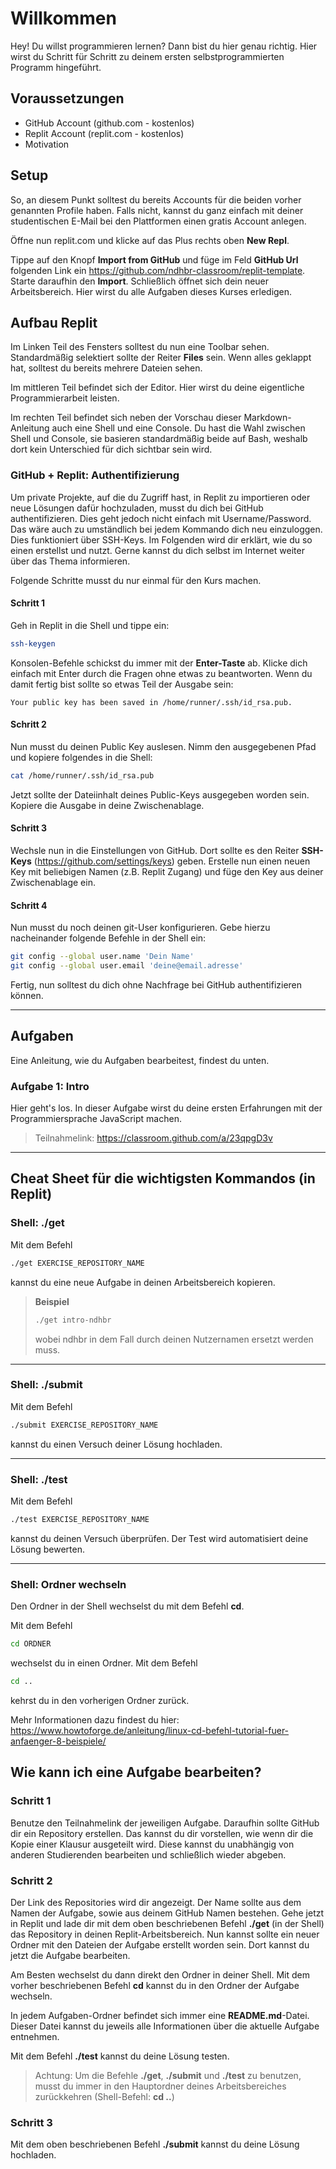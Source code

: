 # Willkommen
Hey! Du willst programmieren lernen? Dann bist du hier genau richtig. Hier wirst du Schritt für Schritt zu deinem ersten selbstprogrammierten Programm hingeführt.

## Voraussetzungen
- GitHub Account (github.com - kostenlos)
- Replit Account (replit.com - kostenlos)
- Motivation

## Setup
So, an diesem Punkt solltest du bereits Accounts für die beiden vorher genannten Profile haben. Falls nicht, kannst du ganz einfach mit deiner studentischen E-Mail bei den Plattformen einen gratis Account anlegen.

Öffne nun replit.com und klicke auf das Plus rechts oben **New Repl**.

Tippe auf den Knopf **Import from GitHub** und füge im Feld **GitHub Url** folgenden Link ein https://github.com/ndhbr-classroom/replit-template. Starte daraufhin den **Import**. Schließlich öffnet sich dein neuer Arbeitsbereich. Hier wirst du alle Aufgaben dieses Kurses erledigen.

## Aufbau Replit
Im Linken Teil des Fensters solltest du nun eine Toolbar sehen. Standardmäßig selektiert sollte der Reiter **Files** sein. Wenn alles geklappt hat, solltest du bereits mehrere Dateien sehen.

Im mittleren Teil befindet sich der Editor. Hier wirst du deine eigentliche Programmierarbeit leisten.

Im rechten Teil befindet sich neben der Vorschau dieser Markdown-Anleitung auch eine Shell und eine Console. Du hast die Wahl zwischen Shell und Console, sie basieren standardmäßig beide auf Bash, weshalb dort kein Unterschied für dich sichtbar sein wird.

### GitHub + Replit: Authentifizierung
Um private Projekte, auf die du Zugriff hast, in Replit zu importieren oder neue Lösungen dafür hochzuladen, musst du dich bei GitHub authentifizieren. Dies geht jedoch nicht einfach mit Username/Password. Das wäre auch zu umständlich bei jedem Kommando dich neu einzuloggen. Dies funktioniert über SSH-Keys. Im Folgenden wird dir erklärt, wie du so einen erstellst und nutzt. Gerne kannst du dich selbst im Internet weiter über das Thema informieren.

Folgende Schritte musst du nur einmal für den Kurs machen.

#### Schritt 1
Geh in Replit in die Shell und tippe ein:
```bash
ssh-keygen
```
Konsolen-Befehle schickst du immer mit der **Enter-Taste** ab.
Klicke dich einfach mit Enter durch die Fragen ohne etwas zu beantworten.
Wenn du damit fertig bist sollte so etwas Teil der Ausgabe sein:
```
Your public key has been saved in /home/runner/.ssh/id_rsa.pub.
```

#### Schritt 2
Nun musst du deinen Public Key auslesen. Nimm den ausgegebenen Pfad und kopiere folgendes in die Shell:
```bash
cat /home/runner/.ssh/id_rsa.pub
```
Jetzt sollte der Dateiinhalt deines Public-Keys ausgegeben worden sein.
Kopiere die Ausgabe in deine Zwischenablage.

#### Schritt 3
Wechsle nun in die Einstellungen von GitHub. Dort sollte es den Reiter **SSH-Keys** (https://github.com/settings/keys) geben. Erstelle nun einen neuen Key mit beliebigen Namen (z.B. Replit Zugang) und füge den Key aus deiner Zwischenablage ein.

#### Schritt 4
Nun musst du noch deinen git-User konfigurieren. Gebe hierzu nacheinander folgende Befehle in der Shell ein:
```bash
git config --global user.name 'Dein Name'
git config --global user.email 'deine@email.adresse'
```

Fertig, nun solltest du dich ohne Nachfrage bei GitHub authentifizieren können.

---

## Aufgaben
Eine Anleitung, wie du Aufgaben bearbeitest, findest du unten.
### Aufgabe 1: Intro
Hier geht's los. In dieser Aufgabe wirst du deine ersten Erfahrungen mit der Programmiersprache JavaScript machen.
>Teilnahmelink: https://classroom.github.com/a/23qpgD3v

---

## Cheat Sheet für die wichtigsten Kommandos (in Replit)
### Shell: ./get
Mit dem Befehl
```bash
./get EXERCISE_REPOSITORY_NAME
```
kannst du eine neue Aufgabe in deinen Arbeitsbereich kopieren.

>**Beispiel**
>```bash
>./get intro-ndhbr
>```
>wobei ndhbr in dem Fall durch deinen Nutzernamen ersetzt werden muss.

---

### Shell: ./submit
Mit dem Befehl
```bash
./submit EXERCISE_REPOSITORY_NAME
```
kannst du einen Versuch deiner Lösung hochladen.

---

### Shell: ./test
Mit dem Befehl
```bash
./test EXERCISE_REPOSITORY_NAME
```
kannst du deinen Versuch überprüfen. Der Test wird automatisiert deine Lösung bewerten.

---

### Shell: Ordner wechseln
Den Ordner in der Shell wechselst du mit dem Befehl **cd**.

Mit dem Befehl
```bash
cd ORDNER
```

wechselst du in einen Ordner. Mit dem Befehl
```bash
cd ..
```
kehrst du in den vorherigen Ordner zurück.

Mehr Informationen dazu findest du hier: https://www.howtoforge.de/anleitung/linux-cd-befehl-tutorial-fuer-anfaenger-8-beispiele/

## Wie kann ich eine Aufgabe bearbeiten?
### Schritt 1
Benutze den Teilnahmelink der jeweiligen Aufgabe. Daraufhin sollte GitHub dir ein Repository erstellen. Das kannst du dir vorstellen, wie wenn dir die Kopie einer Klausur ausgeteilt wird. Diese kannst du unabhängig von anderen Studierenden bearbeiten und schließlich wieder abgeben.

### Schritt 2
Der Link des Repositories wird dir angezeigt. Der Name sollte aus dem Namen der Aufgabe, sowie aus deinem GitHub Namen bestehen. Gehe jetzt in Replit und lade dir mit dem oben beschriebenen Befehl **./get** (in der Shell) das Repository in deinen Replit-Arbeitsbereich. Nun kannst sollte ein neuer Ordner mit den Dateien der Aufgabe erstellt worden sein. Dort kannst du jetzt die Aufgabe bearbeiten.

Am Besten wechselst du dann direkt den Ordner in deiner Shell. Mit dem vorher beschriebenen Befehl **cd** kannst du in den Ordner der Aufgabe wechseln.

In jedem Aufgaben-Ordner befindet sich immer eine **README.md**-Datei. Dieser Datei kannst du jeweils alle Informationen über die aktuelle Aufgabe entnehmen.

Mit dem Befehl **./test** kannst du deine Lösung testen.

>Achtung: Um die Befehle **./get**, **./submit** und **./test** zu benutzen, musst du immer in den Hauptordner deines Arbeitsbereiches zurückkehren (Shell-Befehl: **cd ..**)

### Schritt 3
Mit dem oben beschriebenen Befehl **./submit** kannst du deine Lösung hochladen.
